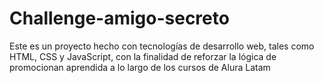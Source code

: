 # Challenge-amigo-secreto
Este es un proyecto hecho con tecnologías de desarrollo web, tales como HTML, CSS y JavaScript, con la finalidad de reforzar la lógica de promocionan aprendida a lo largo de los cursos de Alura Latam
